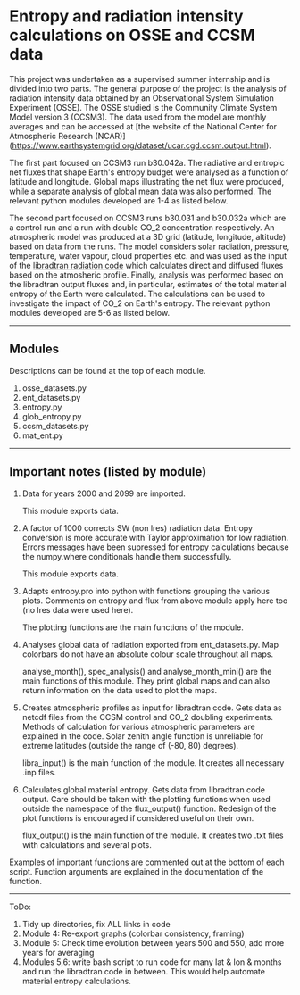 # Entropy and radiation intensity calculations on OSSE and CCSM data

This project was undertaken as a supervised summer internship and is divided 
into two parts. The general purpose of the project is the analysis of radiation 
intensity data obtained by an Observational System Simulation Experiment (OSSE).
The OSSE studied is the Community Climate System Model version 3 (CCSM3). The 
data used from the model are monthly averages and can be accessed at [the 
website of the National Center for Atmospheric Research (NCAR)]
(https://www.earthsystemgrid.org/dataset/ucar.cgd.ccsm.output.html).

The first part focused on CCSM3 run b30.042a. The radiative and entropic net 
fluxes that shape Earth's entropy budget were analysed as a function of 
latitude and longitude. Global maps illustrating the net flux were produced, 
while a separate analysis of global mean data was also performed. The relevant 
python modules developed are 1-4 as listed below.

The second part focused on CCSM3 runs b30.031 and b30.032a which are a control 
run and a run with double CO_2 concentration respectively. An atmospheric model 
was produced at a 3D grid (latitude, longitude, altitude) based on data from 
the runs. The model considers solar radiation, pressure, temperature, water 
vapour, cloud properties etc. and was used as the input of the 
[libradtran radiation code](www.libradtran.org/doku.php) which calculates direct and 
diffused fluxes based on the atmosheric profile. Finally, analysis was 
performed based on the libradtran output fluxes and, in particular, estimates 
of the total material entropy of the Earth were calculated. The calculations 
can be used to investigate the impact of CO_2 on Earth's entropy. The relevant 
python modules developed are 5-6 as listed below.

-------
## Modules

Descriptions can be found at the top of each module.

1. osse_datasets.py
2. ent_datasets.py
3. entropy.py
4. glob_entropy.py
5. ccsm_datasets.py
6. mat_ent.py

-------
## Important notes (listed by module)

1. Data for years 2000 and 2099 are imported.
   
   This module exports data.

2. A factor of 1000 corrects SW (non lres) radiation data.
   Entropy conversion is more accurate with Taylor approximation 
   for low radiation.
   Errors messages have been supressed for entropy calculations because the 
   numpy.where conditionals handle them successfully.
   
   This module exports data.

3. Adapts entropy.pro into python with functions grouping the various
   plots.
   Comments on entropy and flux from above module apply here too (no lres data 
   were used here).
   
   The plotting functions are the main functions of the module.

4. Analyses global data of radiation exported from ent_datasets.py.
   Map colorbars do not have an absolute colour scale throughout all maps.
   
   analyse\_month(), spec\_analysis() and analyse\_month_mini() are the main 
   functions of this module. They print global maps and can also return 
   information on the data used to plot the maps.

5. Creates atmospheric profiles as input for libradtran code. Gets data as 
   netcdf files from the CCSM control and CO_2 doubling experiments.
   Methods of calculation for various atmospheric parameters are explained in 
   the code.
   Solar zenith angle function is unreliable for extreme latitudes (outside the 
   range of (-80, 80) degrees).
   
   libra_input() is the main function of the module. It creates all necessary 
   .inp files.

6. Calculates global material entropy. Gets data from libradtran code output.
   Care should be taken with the plotting functions when used outside the 
   namespace of the flux_output() function. Redesign of the plot functions is 
   encouraged if considered useful on their own.
   
   flux_output() is the main function of the module. It creates two .txt files 
   with calculations and several plots.

Examples of important functions are commented out at the bottom of each script. 
Function arguments are explained in the documentation of the function.

-------
ToDo:

1. Tidy up directories, fix ALL links in code
2. Module 4: Re-export graphs (colorbar consistency, framing)
3. Module 5: Check time evolution between years 500 and 550, add more years for 
   averaging
4. Modules 5,6: write bash script to run code for many lat & lon & months and 
   run the libradtran code in between. This would help automate material entropy
   calculations.

